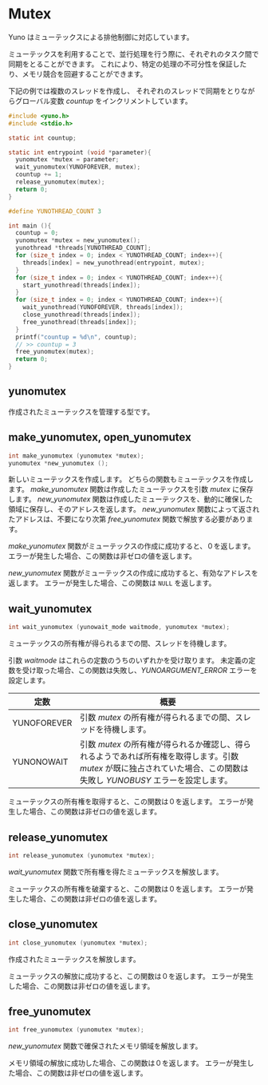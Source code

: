 
# Mutex

Yuno はミューテックスによる排他制御に対応しています。

ミューテックスを利用することで、並行処理を行う際に、それぞれのタスク間で同期をとることができます。
これにより、特定の処理の不可分性を保証したり、メモリ競合を回避することができます。

下記の例では複数のスレッドを作成し、
それぞれのスレッドで同期をとりながらグローバル変数 *countup* をインクリメントしています。

```c
#include <yuno.h>
#include <stdio.h>

static int countup;

static int entrypoint (void *parameter){
  yunomutex *mutex = parameter;
  wait_yunomutex(YUNOFOREVER, mutex);
  countup += 1;
  release_yunomutex(mutex);
  return 0;
}

#define YUNOTHREAD_COUNT 3

int main (){
  countup = 0;
  yunomutex *mutex = new_yunomutex();
  yunothread *threads[YUNOTHREAD_COUNT];
  for (size_t index = 0; index < YUNOTHREAD_COUNT; index++){
    threads[index] = new_yunothread(entrypoint, mutex);
  }
  for (size_t index = 0; index < YUNOTHREAD_COUNT; index++){
    start_yunothread(threads[index]);
  }
  for (size_t index = 0; index < YUNOTHREAD_COUNT; index++){
    wait_yunothread(YUNOFOREVER, threads[index]);
    close_yunothread(threads[index]);
    free_yunothread(threads[index]);
  }
  printf("countup = %d\n", countup);
  // >> countup = 3
  free_yunomutex(mutex);
  return 0;
}
```

## yunomutex

作成されたミューテックスを管理する型です。

## make_yunomutex, open_yunomutex

```c
int make_yunomutex (yunomutex *mutex);
yunomutex *new_yunomutex ();
```

新しいミューテックスを作成します。
どちらの関数もミューテックスを作成します。
*make_yunomutex* 関数は作成したミューテックスを引数 *mutex* に保存します。
*new_yunomutex* 関数は作成したミューテックスを、動的に確保した領域に保存し、そのアドレスを返します。
*new_yunomutex* 関数によって返されたアドレスは、不要になり次第 *free_yunomutex* 関数で解放する必要があります。

*make_yunomutex* 関数がミューテックスの作成に成功すると、０を返します。
エラーが発生した場合、この関数は非ゼロの値を返します。

*new_yunomutex* 関数がミューテックスの作成に成功すると、有効なアドレスを返します。
エラーが発生した場合、この関数は `NULL` を返します。

## wait_yunomutex

```c
int wait_yunomutex (yunowait_mode waitmode, yunomutex *mutex);
```

ミューテックスの所有権が得られるまでの間、スレッドを待機します。

引数 *waitmode* はこれらの定数のうちのいずれかを受け取ります。
未定義の定数を受け取った場合、この関数は失敗し、*YUNOARGUMENT_ERROR* エラーを設定します。

| 定数 | 概要 | 
| ---- | ---- | 
| YUNOFOREVER | 引数 *mutex* の所有権が得られるまでの間、スレッドを待機します。 | 
| YUNONOWAIT  | 引数 *mutex* の所有権が得られるか確認し、得られるようであれば所有権を取得します。引数 *mutex* が既に独占されていた場合、この関数は失敗し *YUNOBUSY* エラーを設定します。 | 

ミューテックスの所有権を取得すると、この関数は０を返します。
エラーが発生した場合、この関数は非ゼロの値を返します。

## release_yunomutex

```c
int release_yunomutex (yunomutex *mutex);
```

*wait_yunomutex* 関数で所有権を得たミューテックスを解放します。

ミューテックスの所有権を破棄すると、この関数は０を返します。
エラーが発生した場合、この関数は非ゼロの値を返します。

## close_yunomutex

```c
int close_yunomutex (yunomutex *mutex);
```

作成されたミューテックスを解放します。

ミューテックスの解放に成功すると、この関数は０を返します。
エラーが発生した場合、この関数は非ゼロの値を返します。

## free_yunomutex

```c
int free_yunomutex (yunomutex *mutex);
```

*new_yunomutex* 関数で確保されたメモリ領域を解放します。

メモリ領域の解放に成功した場合、この関数は０を返します。
エラーが発生した場合、この関数は非ゼロの値を返します。
